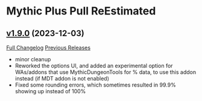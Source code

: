 # Mythic Plus Pull ReEstimated

## [v1.9.0](https://github.com/NumyAddon/MythicPlusPullReEstimated/tree/v1.9.0) (2023-12-03)
[Full Changelog](https://github.com/NumyAddon/MythicPlusPullReEstimated/compare/v1.8.11...v1.9.0) [Previous Releases](https://github.com/NumyAddon/MythicPlusPullReEstimated/releases)

- minor cleanup  
- Reworked the options UI, and added an experimental option for WAs/addons that use MythicDungeonTools for % data, to use this addon instead (if MDT addon is not enabled)  
- Fixed some rounding errors, which sometimes resulted in 99.9% showing up instead of 100%  
